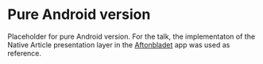 # Pure Android version

Placeholder for pure Android version. For the talk, the implementaton of the Native Article presentation layer in the [Aftonbladet](https://play.google.com/store/apps/details?id=se.aftonbladet.start) app was used as reference.
